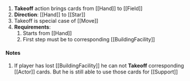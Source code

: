 1. **Takeoff** action brings cards from [[Hand]] to [[Field]]
2. **Direction**: [[Hand]] to [[Star]]
3. Takeoff is special case of [[Move]] 
4. **Requirements**:
	1. Starts from [[Hand]]
	2. First step must be to corresponding [[BuildingFacility]]
#### Notes
1. If player has lost [[BuildingFacility]] he can not **Takeoff** corresponding [[Actor]] cards. But he is still able to use those cards for [[Support]]